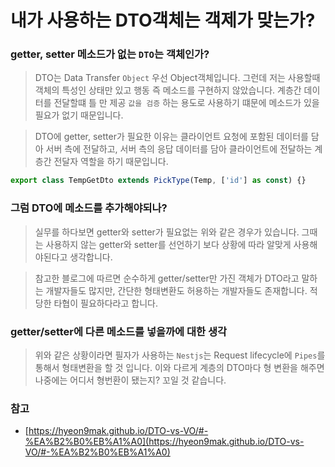 # 내가 사용하는 DTO객체는 객제가 맞는가?

### getter, setter 메소드가 없는 `DTO`는 객체인가?

> DTO는 Data Transfer `Object` 우선 Object객체입니다. 그런데 저는 사용할때 객체의 특성인 상태만 있고 행동 즉 메소드를 구현하지 않았습니다. 계층간 데이터를 전달할떄 틀 만 제공 `값을 검증` 하는 용도로 사용하기 떄문에 메소드가 있을 필요가 없기 때문입니다.

> DTO에 getter, setter가 필요한 이유는 클라이언트 요청에 포함된 데이터를 담아 서버 측에 전달하고, 서버 측의 응답 데이터를 담아 클라이언트에 전달하는 계층간 전달자 역할을 하기 때문입니다.

```js
export class TempGetDto extends PickType(Temp, ['id'] as const) {}
```

### 그럼 DTO에 메소드를 추가해야되나?

> 실무를 하다보면 getter와 setter가 필요없는 위와 같은 경우가 있습니다. 그때는 사용하지 않는 getter와 setter를 선언하기 보다 상황에 따라 알맞게 사용해야된다고 생각합니다.

> 참고한 블로그에 따르면 순수하게 getter/setter만 가진 객체가 DTO라고 말하는 개발자들도 많지만, 간단한 형태변환도 허용하는 개발자들도 존재합니다. 적당한 타협이 필요하다라고 합니다.

### getter/setter에 다른 메소드를 넣을까에 대한 생각

> 위와 같은 상황이라면 필자가 사용하는 `Nestjs`는 Request lifecycle에 `Pipes`를 통해서 형태변환을 할 것 입니다.
> 이와 다르게 계층의 DTO마다 형 변환을 해주면 나중에는 어디서 형번환이 됐는지? 꼬일 것 같습니다.

### 참고

- [https://hyeon9mak.github.io/DTO-vs-VO/#-%EA%B2%B0%EB%A1%A0](https://hyeon9mak.github.io/DTO-vs-VO/#-%EA%B2%B0%EB%A1%A0)
